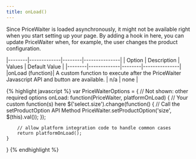 ```yaml
---
title: onLoad()
---
```


Since PriceWaiter is loaded asynchronously, it might not be available right when you start setting up your page. By adding a hook in here, you can update PriceWaiter when, for example, the user changes the product configuration.

|--------|-------------|--------|---------------|
| Option | Description | Values | Default Value |
|--------|-------------|--------|---------------|
|onLoad (function)| A custom function to execute after the PriceWaiter Javascript API and button are available. | n/a | none |

{% highlight javascript %}
var PriceWaiterOptions = {
    // Not shown: other required options
    onLoad: function(PriceWaiter, platformOnLoad) {
        // Your custom function(s) here
        $('select.size').change(function() {
            // Call the setProductOption API Method
            PriceWaiter.setProductOption('size', $(this).val());
        });

        // allow platform integration code to handle common cases
        return platformOnLoad();
    }
}
{% endhighlight %}
